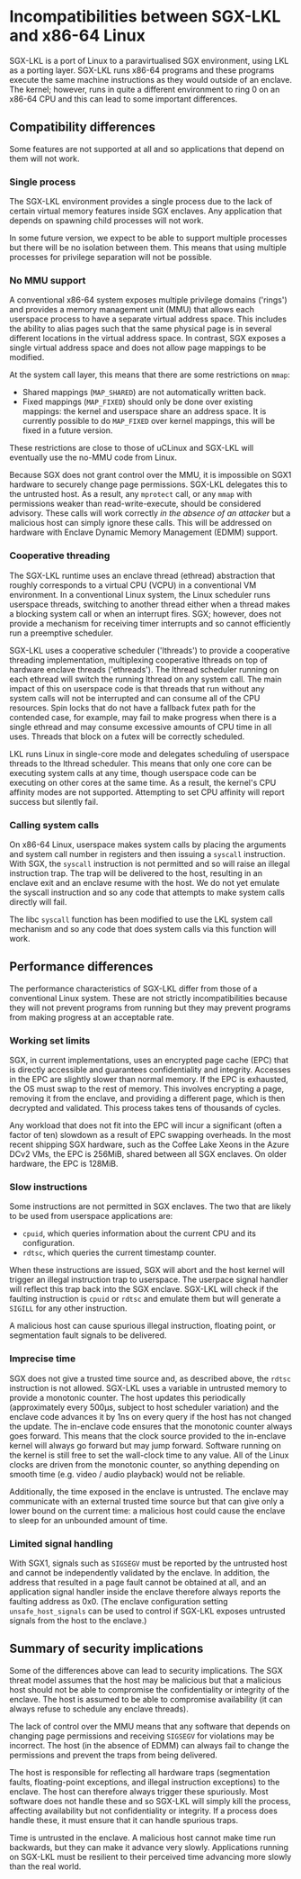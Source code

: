 Incompatibilities between SGX-LKL and x86-64 Linux
==================================================

SGX-LKL is a port of Linux to a paravirtualised SGX environment, using LKL as a porting layer.
SGX-LKL runs x86-64 programs and these programs execute the same machine instructions as they would outside of an enclave.
The kernel; however, runs in quite a different environment to ring 0 on an x86-64 CPU and this can lead to some important differences.

Compatibility differences
-------------------------

Some features are not supported at all and so applications that depend on them will not work.

### Single process

The SGX-LKL environment provides a single process due to the lack of certain virtual memory features inside SGX enclaves.
Any application that depends on spawning child processes will not work.

In some future version, we expect to be able to support multiple processes but there will be no isolation between them.
This means that using multiple processes for privilege separation will not be possible.

### No MMU support

A conventional x86-64 system exposes multiple privilege domains ('rings') and provides a memory management unit (MMU) that allows each userspace process to have a separate virtual address space.
This includes the ability to alias pages such that the same physical page is in several different locations in the virtual address space.
In contrast, SGX exposes a single virtual address space and does not allow page mappings to be modified.

At the system call layer, this means that there are some restrictions on `mmap`:

 - Shared mappings (`MAP_SHARED`) are not automatically written back.
 - Fixed mappings (`MAP_FIXED`) should only be done over existing mappings: the kernel and userspace share an address space.
   It is currently possible to do `MAP_FIXED` over kernel mappings, this will be fixed in a future version.

These restrictions are close to those of uCLinux and SGX-LKL will eventually use the no-MMU code from Linux.

Because SGX does not grant control over the MMU, it is impossible on SGX1 hardware to securely change page permissions.
SGX-LKL delegates this to the untrusted host.
As a result, any `mprotect` call, or any `mmap` with permissions weaker than read-write-execute, should be considered advisory.
These calls will work correctly *in the absence of an attacker* but a malicious host can simply ignore these calls.
This will be addressed on hardware with Enclave Dynamic Memory Management (EDMM) support.

### Cooperative threading

The SGX-LKL runtime uses an enclave thread (ethread) abstraction that roughly corresponds to a virtual CPU (VCPU) in a conventional VM environment.
In a conventional Linux system, the Linux scheduler runs userspace threads, switching to another thread either when a thread makes a blocking system call or when an interrupt fires.
SGX; however, does not provide a mechanism for receiving timer interrupts and so cannot efficiently run a preemptive scheduler.

SGX-LKL uses a cooperative scheduler ('lthreads') to provide a cooperative threading implementation, multiplexing cooperative lthreads on top of hardware enclave threads ('ethreads').
The lthread scheduler running on each ethread will switch the running lthread on any system call.
The main impact of this on userspace code is that threads that run without any system calls will not be interrupted and can consume all of the CPU resources.
Spin locks that do not have a fallback futex path for the contended case, for example, may fail to make progress when there is a single ethread and may consume excessive amounts of CPU time in all uses.
Threads that block on a futex will be correctly scheduled.

LKL runs Linux in single-core mode and delegates scheduling of userspace threads to the lthread scheduler.
This means that only one core can be executing system calls at any time, though userspace code can be executing on other cores at the same time.
As a result, the kernel's CPU affinity modes are not supported.
Attempting to set CPU affinity will report success but silently fail.

### Calling system calls

On x86-64 Linux, userspace makes system calls by placing the arguments and system call number in registers and then issuing a `syscall` instruction.
With SGX, the `syscall` instruction is not permitted and so will raise an illegal instruction trap.
The trap will be delivered to the host, resulting in an enclave exit and an enclave resume with the host.
We do not yet emulate the syscall instruction and so any code that attempts to make system calls directly will fail.

The libc `syscall` function has been modified to use the LKL system call mechanism and so any code that does system calls via this function will work.


Performance differences
-----------------------

The performance characteristics of SGX-LKL differ from those of a conventional Linux system.
These are not strictly incompatibilities because they will not prevent programs from running but they may prevent programs from making progress at an acceptable rate.

### Working set limits

SGX, in current implementations, uses an encrypted page cache (EPC) that is directly accessible and guarantees confidentiality and integrity.
Accesses in the EPC are slightly slower than normal memory.
If the EPC is exhausted, the OS must swap to the rest of memory.
This involves encrypting a page, removing it from the enclave, and providing a different page, which is then decrypted and validated.
This process takes tens of thousands of cycles.

Any workload that does not fit into the EPC will incur a significant (often a factor of ten) slowdown as a result of EPC swapping overheads.
In the most recent shipping SGX hardware, such as the Coffee Lake Xeons in the Azure DCv2 VMs, the EPC is 256MiB, shared between all SGX enclaves.
On older hardware, the EPC is 128MiB.

### Slow instructions

Some instructions are not permitted in SGX enclaves.
The two that are likely to be used from userspace applications are:

 - `cpuid`, which queries information about the current CPU and its configuration.
 - `rdtsc`, which queries the current timestamp counter.

When these instructions are issued, SGX will abort and the host kernel will trigger an illegal instruction trap to userspace.
The userpace signal handler will reflect this trap back into the SGX enclave.
SGX-LKL will check if the faulting instruction is `cpuid` or `rdtsc` and emulate them but will generate a `SIGILL` for any other instruction.

A malicious host can cause spurious illegal instruction, floating point, or segmentation fault signals to be delivered.

### Imprecise time

SGX does not give a trusted time source and, as described above, the `rdtsc` instruction is not allowed.
SGX-LKL uses a variable in untrusted memory to provide a monotonic counter.
The host updates this periodically (approximately every 500μs, subject to host scheduler variation) and the enclave code advances it by 1ns on every query if the host has not changed the update.
The in-enclave code ensures that the monotonic counter always goes forward.
This means that the clock source provided to the in-enclave kernel will always go forward but may jump forward.
Software running on the kernel is still free to set the wall-clock time to any value.
All of the Linux clocks are driven from the monotonic counter, so anything depending on smooth time (e.g. video / audio playback) would not be reliable.

Additionally, the time exposed in the enclave is untrusted.
The enclave may communicate with an external trusted time source but that can give only a lower bound on the current time: a malicious host could cause the enclave to sleep for an unbounded amount of time.

### Limited signal handling

With SGX1, signals such as `SIGSEGV` must be reported by the untrusted host and cannot be independently validated by the enclave.
In addition, the address that resulted in a page fault cannot be obtained at all, and an application signal handler inside the enclave therefore always reports the faulting address as 0x0.
(The enclave configuration setting `unsafe_host_signals` can be used to control if SGX-LKL exposes untrusted signals from the host to the enclave.)

Summary of security implications
--------------------------------

Some of the differences above can lead to security implications.
The SGX threat model assumes that the host may be malicious but that a malicious host should not be able to compromise the confidentiality or integrity of the enclave.
The host is assumed to be able to compromise availability (it can always refuse to schedule any enclave threads).

The lack of control over the MMU means that any software that depends on changing page permissions and receiving `SIGSEGV` for violations may be incorrect.
The host (in the absence of EDMM) can always fail to change the permissions and prevent the traps from being delivered.

The host is responsible for reflecting all hardware traps (segmentation faults, floating-point exceptions, and illegal instruction exceptions) to the enclave.
The host can therefore always trigger these spuriously.
Most software does not handle these and so SGX-LKL will simply kill the process, affecting availability but not confidentiality or integrity.
If a process does handle these, it must ensure that it can handle spurious traps.

Time is untrusted in the enclave.
A malicious host cannot make time run backwards, but they can make it advance very slowly.
Applications running on SGX-LKL must be resilient to their perceived time advancing more slowly than the real world.
